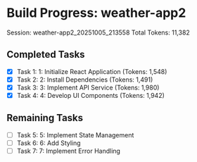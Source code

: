 # Build Progress: weather-app2
Session: weather-app2_20251005_213558
Total Tokens: 11,382

## Completed Tasks
- [x] Task 1: 1: Initialize React Application (Tokens: 1,548)
- [x] Task 2: 2: Install Dependencies (Tokens: 1,491)
- [x] Task 3: 3: Implement API Service (Tokens: 1,980)
- [x] Task 4: 4: Develop UI Components (Tokens: 1,942)

## Remaining Tasks
- [ ] Task 5: 5: Implement State Management
- [ ] Task 6: 6: Add Styling
- [ ] Task 7: 7: Implement Error Handling
